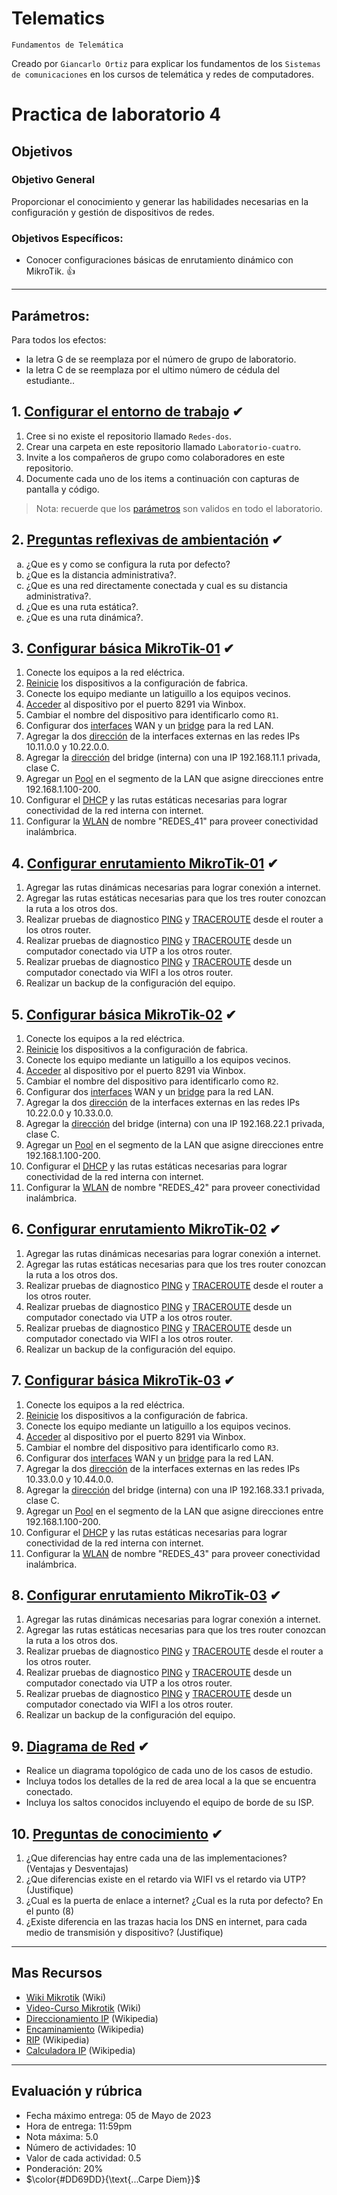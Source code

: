 # Telematics
<p><code>Fundamentos de Telemática</code></p>
<p>Creado por <code>Giancarlo Ortiz</code> para explicar los fundamentos de los <code>Sistemas de comunicaciones</code> en los cursos de telemática y redes de computadores.</p>

# Practica de laboratorio 4

## Objetivos 

### Objetivo General
Proporcionar el conocimiento y generar las habilidades necesarias en la configuración y gestión de dispositivos de redes.

### Objetivos Específicos:
- Conocer configuraciones básicas de enrutamiento dinámico con MikroTik. :+1:

---

## Parámetros:
Para todos los efectos:
* la letra G  de se reemplaza por el número de grupo de laboratorio.
* la letra C  de se reemplaza por el ultimo número de cédula del estudiante..


## 1. [Configurar el entorno de trabajo](#) ✔
1. Cree si no existe el repositorio llamado <code>Redes-dos</code>.
1. Crear una carpeta en este repositorio llamado <code>Laboratorio-cuatro</code>.
1. Invite a los compañeros de grupo como colaboradores en este repositorio.
1. Documente cada uno de los items a continuación con capturas de pantalla y código.

>Nota: recuerde que los [parámetros](#parámetros) son validos en todo el laboratorio.

[1_2]:https://github.com/GiancarloBenavides

## 2. [Preguntas reflexivas de ambientación](#) ✔

<ol type="a">
<li>¿Que es y como se configura la ruta por defecto?</li>
<li>¿Que es la distancia administrativa?.</li>
<li>¿Que es una red directamente conectada y cual es su distancia administrativa?.</li>
<li>¿Que es una ruta estática?.</li>
<li>¿Que es una ruta dinámica?.</li>
</ol>

## 3. [Configurar básica MikroTik-01](#) ✔
1. Conecte los equipos a la red eléctrica.
1. [Reinicie][8_1] los dispositivos a la configuración de fabrica.
1. Conecte los equipo mediante un latiguillo a los equipos vecinos.
1. [Acceder][8_2] al dispositivo por el puerto 8291 via Winbox.
1. Cambiar el nombre del dispositivo para identificarlo como <code>R1</code>.
1. Configurar dos [interfaces][8_3] WAN y un [bridge][8_4] para la red LAN.
1. Agregar la dos [dirección][8_5] de la interfaces externas en las redes IPs 10.11.0.0 y 10.22.0.0.
1. Agregar la [dirección][8_5] del bridge (interna) con una IP 192.168.11.1 privada, clase C.
1. Agregar un [Pool][8_6] en el segmento de la LAN que asigne direcciones entre 192.168.1.100-200.
1. Configurar el [DHCP][dhcp] y las rutas estáticas necesarias para lograr conectividad de la red interna con internet.
1. Configurar la [WLAN][wlan] de nombre "REDES_41" para proveer conectividad inalámbrica.

## 4. [Configurar enrutamiento MikroTik-01](#) ✔
1. Agregar las rutas dinámicas necesarias para lograr conexión a internet.
1. Agregar las rutas estáticas necesarias para que los tres router conozcan la ruta a los otros dos.
1. Realizar pruebas de diagnostico [PING][8_7] y [TRACEROUTE][4_4] desde el router a los otros router.
1. Realizar pruebas de diagnostico [PING][4_3] y [TRACEROUTE][4_4] desde un computador conectado via UTP a los otros router.
1. Realizar pruebas de diagnostico [PING][4_3] y [TRACEROUTE][4_4] desde un computador conectado via WIFI a los otros router.
1. Realizar un backup de la configuración del equipo.

## 5. [Configurar básica MikroTik-02](#) ✔
1. Conecte los equipos a la red eléctrica.
1. [Reinicie][8_1] los dispositivos a la configuración de fabrica.
1. Conecte los equipo mediante un latiguillo a los equipos vecinos.
1. [Acceder][8_2] al dispositivo por el puerto 8291 via Winbox.
1. Cambiar el nombre del dispositivo para identificarlo como <code>R2</code>.
1. Configurar dos [interfaces][8_3] WAN y un [bridge][8_4] para la red LAN.
1. Agregar la dos [dirección][8_5] de la interfaces externas en las redes IPs 10.22.0.0 y 10.33.0.0.
1. Agregar la [dirección][8_5] del bridge (interna) con una IP 192.168.22.1 privada, clase C.
1. Agregar un [Pool][8_6] en el segmento de la LAN que asigne direcciones entre 192.168.1.100-200.
1. Configurar el [DHCP][dhcp] y las rutas estáticas necesarias para lograr conectividad de la red interna con internet.
1. Configurar la [WLAN][wlan] de nombre "REDES_42" para proveer conectividad inalámbrica.

## 6. [Configurar enrutamiento MikroTik-02](#) ✔
1. Agregar las rutas dinámicas necesarias para lograr conexión a internet.
1. Agregar las rutas estáticas necesarias para que los tres router conozcan la ruta a los otros dos.
1. Realizar pruebas de diagnostico [PING][8_7] y [TRACEROUTE][4_4] desde el router a los otros router.
1. Realizar pruebas de diagnostico [PING][4_3] y [TRACEROUTE][4_4] desde un computador conectado via UTP a los otros router.
1. Realizar pruebas de diagnostico [PING][4_3] y [TRACEROUTE][4_4] desde un computador conectado via WIFI a los otros router.
1. Realizar un backup de la configuración del equipo.

## 7. [Configurar básica MikroTik-03](#) ✔
1. Conecte los equipos a la red eléctrica.
1. [Reinicie][8_1] los dispositivos a la configuración de fabrica.
1. Conecte los equipo mediante un latiguillo a los equipos vecinos.
1. [Acceder][8_2] al dispositivo por el puerto 8291 via Winbox.
1. Cambiar el nombre del dispositivo para identificarlo como <code>R3</code>.
1. Configurar dos [interfaces][8_3] WAN y un [bridge][8_4] para la red LAN.
1. Agregar la dos [dirección][8_5] de la interfaces externas en las redes IPs 10.33.0.0 y 10.44.0.0.
1. Agregar la [dirección][8_5] del bridge (interna) con una IP 192.168.33.1 privada, clase C.
1. Agregar un [Pool][8_6] en el segmento de la LAN que asigne direcciones entre 192.168.1.100-200.
1. Configurar el [DHCP][dhcp] y las rutas estáticas necesarias para lograr conectividad de la red interna con internet.
1. Configurar la [WLAN][wlan] de nombre "REDES_43" para proveer conectividad inalámbrica.

## 8. [Configurar enrutamiento MikroTik-03](#) ✔
1. Agregar las rutas dinámicas necesarias para lograr conexión a internet.
1. Agregar las rutas estáticas necesarias para que los tres router conozcan la ruta a los otros dos.
1. Realizar pruebas de diagnostico [PING][8_7] y [TRACEROUTE][4_4] desde el router a los otros router.
1. Realizar pruebas de diagnostico [PING][4_3] y [TRACEROUTE][4_4] desde un computador conectado via UTP a los otros router.
1. Realizar pruebas de diagnostico [PING][4_3] y [TRACEROUTE][4_4] desde un computador conectado via WIFI a los otros router.
1. Realizar un backup de la configuración del equipo.

## 9. [Diagrama de Red](#) ✔
- Realice un diagrama topológico de cada uno de los casos de estudio.
- Incluya todos los detalles de la red de area local a la que se encuentra conectado.
- Incluya los saltos conocidos incluyendo el equipo de borde de su ISP.

## 10. [Preguntas de conocimiento](#) ✔
1. ¿Que diferencias hay entre cada una de las implementaciones? (Ventajas y Desventajas)
1. ¿Que diferencias existe en el retardo via WIFI vs el retardo via UTP? (Justifique)
1. ¿Cual es la puerta de enlace a internet? ¿Cual es la ruta por defecto? En el punto (8)
1. ¿Existe diferencia en las trazas hacia los DNS en internet, para cada medio de transmisión y dispositivo? (Justifique)

[psk]:https://es.wikipedia.org/wiki/Pre-shared_key
[dhcp]:https://es.wikipedia.org/wiki/Protocolo_de_configuraci%C3%B3n_din%C3%A1mica_de_host
[wlan]:https://es.wikipedia.org/wiki/Red_de_%C3%A1rea_local_inal%C3%A1mbrica
[4_1]:https://www.tp-link.com/ar/support/faq/497/
[4_2]:https://static.tp-link.com/res/down/doc/TL-WR840N(ES)_V2_QIG.pdf
[4_3]:https://learn.microsoft.com/en-us/windows-server/administration/windows-commands/ping
[4_4]:https://learn.microsoft.com/en-us/windows-server/administration/windows-commands/tracert
[4_5]:https://www.tp-link.com/co/home-networking/wifi-router/tl-wr840n/
[6_1]:https://consumer.huawei.com/co/support/content/es-us15855743/
[6_2]:https://forum.huawei.com/enterprise/es/%C2%BFc%C3%B3mo-iniciar-sesi%C3%B3n-en-ont-de-huawei/thread/636939-100243
[6_3]:https://play.google.com/store/apps/details?id=com.lipinic.ping&hl=es_419&gl=US
[6_4]:https://docs.python.org/3.10/library/http.server.html
[6_5]:https://support.huawei.com/enterprise/es/access-network/echolife-hg8546m-pid-21465065
[8_1]:https://wiki.mikrotik.com/wiki/Manual:Reset
[8_2]:https://wiki.mikrotik.com/wiki/Manual:Winbox
[8_3]:https://wiki.mikrotik.com/wiki/Manual:Interface/Ethernet
[8_4]:https://wiki.mikrotik.com/wiki/Manual:Interface/Bridge
[8_5]:https://wiki.mikrotik.com/wiki/Manual:IP/Address
[8_6]:https://wiki.mikrotik.com/wiki/Manual:IP/Pools
[8_7]:https://wiki.mikrotik.com/wiki/Manual:Tools/Ping
[8_8]:https://wiki.mikrotik.com/wiki/Manual:Troubleshooting_tools

---
## Mas Recursos
- [Wiki Mikrotik](https://wiki.mikrotik.com/wiki/Main_Page) (Wiki)
- [Video-Curso Mikrotik](https://www.youtube.com/watch?v=SLAPzl-LSc0&list=PLf0g2cV4iCkH19_UhaVt0vDn1f9ObumjF) (Wiki)
- [Direccionamiento IP](https://es.wikipedia.org/wiki/Direcci%C3%B3n_IP) (Wikipedia)
- [Encaminamiento](https://es.wikipedia.org/wiki/Encaminamiento) (Wikipedia)
- [RIP](https://es.wikipedia.org/wiki/Routing_Information_Protocol) (Wikipedia)
- [Calculadora IP](https://www.calculator.net/ip-subnet-calculator.html) (Wikipedia)

---
## Evaluación y rúbrica
- Fecha máximo entrega: 05 de Mayo de 2023
- Hora de entrega: 11:59pm	
- Nota máxima: 5.0 
- Número de actividades: 10
- Valor de cada actividad: 0.5
- Ponderación: 20%
- $\color{#DD69DD}{\text{...Carpe Diem}}$